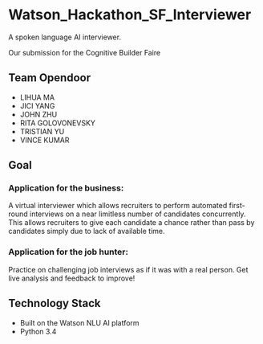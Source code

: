 # Watson_Hackathon_SF_Interviewer
A spoken language AI interviewer.

Our submission for the Cognitive Builder Faire

## Team Opendoor
- LIHUA MA 
- JICI YANG
- JOHN ZHU
- RITA GOLOVONEVSKY
- TRISTIAN YU
- VINCE KUMAR


## Goal

### Application for the business:

A virtual interviewer which allows recruiters to perform automated first-round interviews on a near limitless number of candidates concurrently.  This allows recruiters to give each candidate a chance rather than pass by candidates simply due to lack of available time. 

### Application for the job hunter:

Practice on challenging job interviews as if it was with a real person.  Get live analysis and feedback to improve!

## Technology Stack
- Built on the Watson NLU AI platform
- Python 3.4

